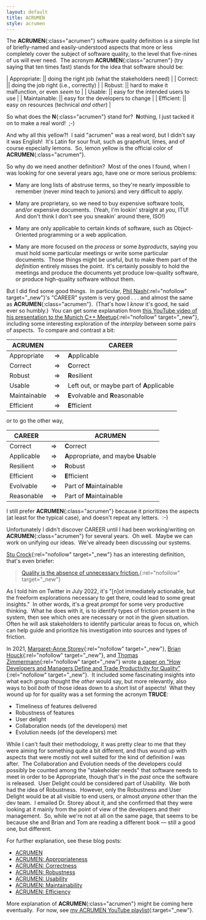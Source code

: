```yaml
---
layout: default
title: ACRUMEN
style: acrumen
---
```


The
**ACRUMEN**{:class="acrumen"}
software quality definition
is a simple list of
briefly-named and easily-understood aspects
that more or less completely cover the subject of
software quality,
to the level that five-nines of us will ever need.&nbsp;
The acronym **ACRUMEN**{:class="acrumen"}
(try saying that ten times fast)
stands for the idea that software should be:

<div class="acrumen-table-marker"></div>

| Appropriate: || doing the right job (what the stakeholders need) |
| Correct: || doing the job right (i.e., correctly) |
| Robust: || hard to make it malfunction, or even _seem_ to |
| Usable: || easy for the intended users to use |
| Maintainable: || easy for the developers to change |
| Efficient: || easy on resources (technical _and other_) |

So what does the **N**{:class="acrumen"} stand for?&nbsp;
**N**othing, I just tacked it on to make a real word!&nbsp; ;-)

And why all this <span class="acrumen">yellow</span>?!&nbsp;
I said "acrumen" was a real word, but I didn't say it was English!&nbsp;
It's Latin for sour fruit,
such as grapefruit, limes, and of course especially lemons.&nbsp;
So, lemon yellow is the official color of
**ACRUMEN**{:class="acrumen"}.

So why do we need another definition?&nbsp;
Most of the ones I found,
when I was looking for one several years ago,
have one or more serious problems:

- Many are long lists of abstruse terms,
so they're nearly impossible to remember
(never mind teach to juniors)
and very difficult to apply.

- Many are proprietary, so we need to buy
expensive software tools,
and/or
expensive documents.&nbsp;
(Yeah, I'm lookin' straight at _you_, ITU!&nbsp;
And don't think I don't see you sneakin' around there, ISO!)

- Many are only applicable to certain kinds of software,
such as
Object-Oriented programming
or
a web application.

- Many are more focused on the _process_ or some _byproducts_,
saying you must
hold some particular meetings
or write some particular documents.&nbsp;
Those things might be useful,
but to make them part of the _definition_
entirely misses the point.&nbsp;
It's certainly possibly to hold the meetings and produce the documents
yet produce low-quality software,
or produce high-quality software without them.

But I did find some good things.&nbsp;
In particular,
[Phil Nash](https://levelofindirection.com/){:rel="nofollow" target="_new"}'s
"CAREER" system is very good . . .
and almost the same as **ACRUMEN**{:class="acrumen"}.&nbsp;
(That's how I _know_ it's good,
he said ever so humbly.)&nbsp;
You can get some explanation from
[this YouTube video of his presentation to the Munich C++ Meetup](https://www.youtube.com/watch?v=ipHIw3xfoUM){:rel="nofollow" target="_new"},
including some interesting exploration of
the _interplay_ between some pairs of aspects.&nbsp;
To compare and contrast a bit:

<div class="acrumen-to-career-table-marker"></div>

| ACRUMEN || **CAREER** |
|--|--|--|
| Appropriate | &nbsp;=>&nbsp; | **A**pplicable |
| Correct | &nbsp;=>&nbsp; | **C**orrect |
| Robust | &nbsp;=>&nbsp; | **R**esilient |
| Usable | &nbsp;=>&nbsp; | Left out, or maybe part of **A**pplicable |
| Maintainable | &nbsp;=>&nbsp; | **E**volvable and **R**easonable |
| Efficient | &nbsp;=>&nbsp; | **E**fficient |

or to go the other way,

<div class="career-to-acrumen-table-marker"></div>

| **CAREER** || ACRUMEN |
|--|--|--|
| Correct | &nbsp;=>&nbsp; | **C**orrect |
| Applicable | &nbsp;=>&nbsp; | **A**ppropriate, and maybe **U**sable |
| Resilient | &nbsp;=>&nbsp; | **R**obust |
| Efficient | &nbsp;=>&nbsp; | **E**fficient |
| Evolvable | &nbsp;=>&nbsp; | Part of **M**aintainable |
| Reasonable | &nbsp;=>&nbsp; | Part of **M**aintainable |

I still prefer **ACRUMEN**{:class="acrumen"} because
it prioritizes the aspects
(at least for the typical case),
and doesn't repeat any letters.&nbsp; :-)

Unfortunately I didn't discover CAREER until I had been
working/writing on **ACRUMEN**{:class="acrumen"}
for several years.&nbsp;
Oh well.&nbsp;
Maybe we can work on unifying our ideas.&nbsp;
We've already been discussing our systems.

[Stu Crock](https://twitter.com/StooCrock){:rel="nofollow" target="_new"}
has an interesting definition, that's even briefer:

> [Quality is the absence of unnecessary friction.](https://dragonsforelevenses.com/2021/09/03/a-useable-definition-of-quality/){:rel="nofollow" target="_new"}

As I told him on Twitter in July 2022, it's
"[n]ot immediately actionable,
but the freeform explorations necessary to get there,
could lead to some great insights."&nbsp;
In other words, it's a great _prompt_
for some very productive thinking.&nbsp;
What he does with it,
is to identify types of friction present in the system,
then see which ones are necessary or not in the given situation.&nbsp;
Often he will ask stakeholders to identify particular areas to focus on,
which can help guide and prioritize
his investigation into sources and types of friction.

In 2021,
[Margaret-Anne Storey](https://www.margaretstorey.com/){:rel="nofollow" target="_new"},
[Brian Houck](https://www.linkedin.com/in/brian-houck-b4123132){:rel="nofollow" target="_new"}, and
[Thomas Zimmermann](https://thomas-zimmermann.com/){:rel="nofollow" target="_new"}
wrote
[a paper on
"How Developers and Managers Define and Trade Productivity for Quality"](https://arxiv.org/abs/2111.04302){:rel="nofollow" target="_new"}.&nbsp;
It included some fascinating insights into
what each group thought the _other_ would say,
but more relevantly,
also ways to boil _both_ of those ideas down to a short list of aspects!&nbsp;
What they wound up for for quality was a set forming the acronym **TRUCE**:

<div class="truce-list-marker"></div>

- Timeliness of features delivered
- Robustness of features
- User delight
- Collaboration needs (of the developers) met
- Evolution needs (of the developers) met

While I can't fault their methodology,
it was pretty clear to me that
they were aiming for something quite a bit different,
and thus wound up with aspects that were
mostly not well suited for
the kind of definition _I_ was after.&nbsp;
The Collaboration and Evolution needs of the developers
could possibly be counted among the "stakeholder needs"
that software needs to meet in order to be Appropriate,
though that's in the _past_ once the software is released.&nbsp;
User Delight could be considered part of Usability.&nbsp;
We both had the idea of Robustness.&nbsp;
However, only the Robustness and User Delight
would be at all visible to end users,
or almost _anyone_ other than the dev team.&nbsp;
I emailed Dr. Storey about it,
and she confirmed
that they were looking at it mainly from the point of view
of the developers and their management.&nbsp;
So, while we're not at all on the same page,
that seems to be because
she and Brian and Tom are reading a different book &mdash;
still a good one, but different.

For further explanation, see these blog posts:

- [ACRUMEN](/blog/ACRUMEN)
- [ACRUMEN: Appropriateness](/blog/acrumen-appropriateness)
- [ACRUMEN: Correctness](/blog/acrumen-correctness)
- [ACRUMEN: Robustness](/blog/acrumen-robustness)
- [ACRUMEN: Usability](/blog/acrumen-usability)
- [ACRUMEN: Maintainability](/blog/acrumen-maintainability)
- [ACRUMEN: Efficiency](/blog/acrumen-efficiency)

More explanation of **ACRUMEN**{:class="acrumen"}
might be coming here eventually.&nbsp;
For now, see
[my ACRUMEN YouTube playlist](https://www.youtube.com/playlist?list=PLMrm16n64BuaRo9N8xY8OnTOWZ5K2aFG1){:target="_new"}.
